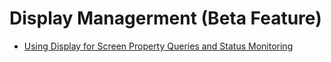 # Display Managerment (Beta Feature)

- [Using Display for Screen Property Queries and Status Monitoring](screenProperty-guideline.md)